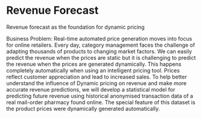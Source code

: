 # Revenue Forecast
Revenue forecast as the foundation for dynamic pricing

Business Problem:
Real-time automated price generation moves into focus for online retailers. Every day, category
management faces the challenge of adapting thousands of products to changing market factors.
We can easily predict the revenue when the prices are static but it is challenging to predict the
revenue when the prices are generated dynamically. This happens completely automatically
when using an intelligent pricing tool. Prices reflect customer appreciation and lead to increased
sales.
To help better understand the influence of Dynamic pricing on revenue and make more accurate
revenue predictions, we will develop a statistical model for predicting future revenue using
historical anonymised transaction data of a real mail-order pharmacy found online. The special
feature of this dataset is the product prices were dynamically generated automatically.
